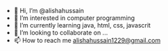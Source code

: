 - 👋 Hi, I’m @alishahussain
- 👀 I’m interested in computer programming
- 🌱 I’m currently learning java, html, css, javascrit
- 💞️ I’m looking to collaborate on ...
- 📫 How to reach me alishahussain1229@gmail.com

<!---
alishahussain/alishahussain is a ✨ special ✨ repository because its `README.md` (this file) appears on your GitHub profile.
You can click the Preview link to take a look at your changes.
--->
